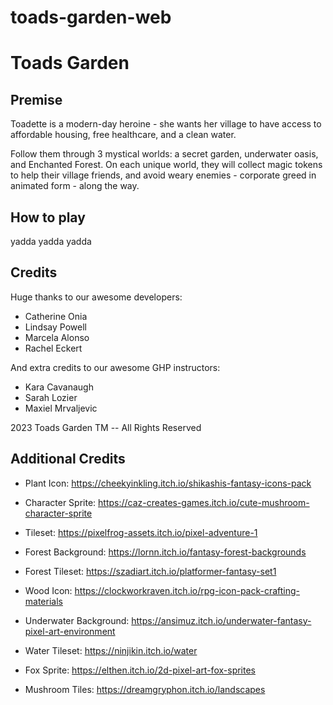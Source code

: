 # toads-garden-web

# Toads Garden

## Premise

Toadette is a modern-day heroine - she wants her village to have access to affordable housing, free healthcare, and a clean water.

Follow them through 3 mystical worlds: a secret garden, underwater oasis, and Enchanted Forest. On each unique world, they will collect magic tokens to help their village friends, and avoid weary enemies - corporate greed in animated form - along the way.

## How to play

yadda yadda yadda

## Credits

Huge thanks to our awesome developers:

- Catherine Onia
- Lindsay Powell
- Marcela Alonso
- Rachel Eckert

And extra credits to our awesome GHP instructors:

- Kara Cavanaugh
- Sarah Lozier
- Maxiel Mrvaljevic

2023 Toads Garden TM -- All Rights Reserved

## Additional Credits

- Plant Icon: https://cheekyinkling.itch.io/shikashis-fantasy-icons-pack

- Character Sprite: https://caz-creates-games.itch.io/cute-mushroom-character-sprite

- Tileset: https://pixelfrog-assets.itch.io/pixel-adventure-1

- Forest Background: https://lornn.itch.io/fantasy-forest-backgrounds

- Forest Tileset: https://szadiart.itch.io/platformer-fantasy-set1

- Wood Icon: https://clockworkraven.itch.io/rpg-icon-pack-crafting-materials

- Underwater Background: https://ansimuz.itch.io/underwater-fantasy-pixel-art-environment

- Water Tileset: https://ninjikin.itch.io/water

- Fox Sprite: https://elthen.itch.io/2d-pixel-art-fox-sprites

- Mushroom Tiles: https://dreamgryphon.itch.io/landscapes
